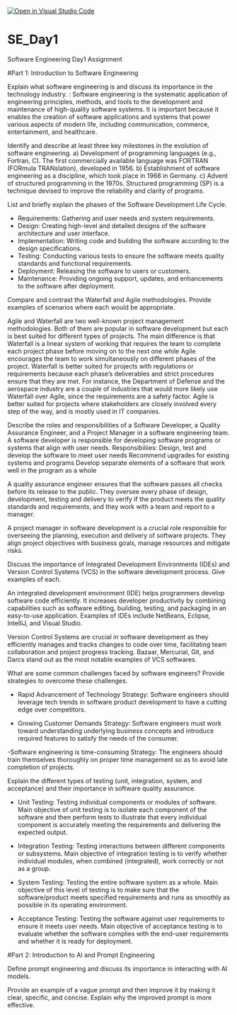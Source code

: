 [![Open in Visual Studio Code](https://classroom.github.com/assets/open-in-vscode-2e0aaae1b6195c2367325f4f02e2d04e9abb55f0b24a779b69b11b9e10269abc.svg)](https://classroom.github.com/online_ide?assignment_repo_id=15569725&assignment_repo_type=AssignmentRepo)
# SE_Day1
Software Engineering Day1 Assignment

#Part 1: Introduction to Software Engineering

Explain what software engineering is and discuss its importance in the technology industry.
: Software engineering is the systematic application of engineering principles, methods, and tools to the development and maintenance of high-quality software systems. It is important because it enables the creation of software applications and systems 
that power various aspects of modern life, including communication, commerce, 
entertainment, and healthcare.

Identify and describe at least three key milestones in the evolution of software engineering.
 a) Development of 
programming languages (e.g., Fortran, C). The first commercially available language was FORTRAN (FORmula TRANslation), developed in 1956. 
b) Establishment of software engineering as a discipline, which took place in 1968 in Germany. 
c) Advent of structured programming in the 1970s. Structured programming (SP) is a technique devised to improve the reliability and clarity of programs. 

List and briefly explain the phases of the Software Development Life Cycle.
- Requirements: Gathering and user needs and system requirements.
 - Design: Creating high-level and detailed designs of the software architecture and user interface.
 - Implementation: Writing code and building the software according to the design specifications.
 - Testing: Conducting various tests to ensure the software meets quality standards and 
functional requirements.
 - Deployment: Releasing the software to users or customers.
 - Maintenance: Providing ongoing support, updates, and enhancements to the software after deployment.

Compare and contrast the Waterfall and Agile methodologies. Provide examples of scenarios where each would be appropriate.

Agile and Waterfall are two well-known project management methodologies. 
Both of them are popular in software development but each is best suited for different types of projects. 
The main difference is that Waterfall is a linear system of working that requires the team to complete each project phase before moving on to the next one while Agile encourages the team to work simultaneously on different phases of the project.
Waterfall is better suited for projects with regulations or requirements because each phase’s deliverables and strict procedures ensure that they are met. For instance, the Department of Defense and the aerospace industry are a couple of industries that would more likely use Waterfall over Agile, since the requirements are a safety factor. 
Agile is better suited for projects where stakeholders are closely involved every step of the way, and is mostly used in IT companies. 

Describe the roles and responsibilities of a Software Developer, a Quality Assurance Engineer, and a Project Manager in a software engineering team.
A software developer is responsible for developing software programs or systems that align with user needs. 
Responsibiliies: 
Design, test and develop the software to meet user needs
Recommend upgrades for existing systems and programs
Develop separate elements of a software that work well in the program as a whole

A quality assurance engineer ensures that the software passes all checks before its release to the public. They oversee every phase of design, development, testing and delivery to verify if the product meets the quality standards and requirements, and they work with a team and report to a manager.

A project manager in software development is a crucial role responsible for overseeing the planning, execution and delivery of software projects. They align project objectives with business goals, manage resources and mitigate risks.


Discuss the importance of Integrated Development Environments (IDEs) and Version Control Systems (VCS) in the software development process. Give examples of each.

An integrated development environment (IDE) helps programmers develop software code efficiently. It increases developer productivity by combining capabilities such as software editing, building, testing, and packaging in an easy-to-use application.
Examples of IDEs include NetBeans, Eclipse, IntelliJ, and Visual Studio. 

Version Control Systems are crucial in software development as they efficiently manages and tracks changes to code over time, facilitating team collaboration and project progress tracking.
Bazaar, Mercurial, Git, and Darcs stand out as the most notable examples of VCS softwares.

What are some common challenges faced by software engineers? Provide strategies to overcome these challenges.

- Rapid Advancement of Technology
Strategy: Software engineers should leverage tech trends in software product development to have a cutting edge over competitors.

- Growing Customer Demands
Strategy: Software engineers must work toward understanding underlying business concepts and introduce required features to satisfy the needs of the consumer. 

-Software engineering is time-consuming
Strategy: The engineers should train themselves thoroughly on proper time management so as to avoid late completion of projects. 


Explain the different types of testing (unit, integration, system, and acceptance) and their importance in software quality assurance.

 - Unit Testing: Testing individual components or modules of software.
Main objective of unit testing is to isolate each component of the software and then perform tests to illustrate that every individual component is accurately meeting the requirements and delivering the expected output.
   
 - Integration Testing: Testing interactions between different components or subsystems.
Main objective of integration testing is to verify whether individual modules, when combined (integrated), work correctly or not as a group.
   
 - System Testing: Testing the entire software system as a whole.
Main objective of this level of testing is to make sure that the software/product meets specified requirements and runs as smoothly as possible in its operating environment. 
  
 - Acceptance Testing: Testing the software against user requirements to ensure it meets user 
needs.
Main objective of acceptance testing is to evaluate whether the software complies with the end-user requirements and whether it is ready for deployment. 


#Part 2: Introduction to AI and Prompt Engineering


Define prompt engineering and discuss its importance in interacting with AI models.


Provide an example of a vague prompt and then improve it by making it clear, specific, and concise. Explain why the improved prompt is more effective.
